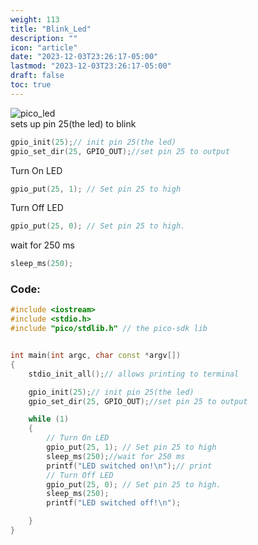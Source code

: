 ```yaml
---
weight: 113
title: "Blink_Led"
description: ""
icon: "article"
date: "2023-12-03T23:26:17-05:00"
lastmod: "2023-12-03T23:26:17-05:00"
draft: false
toc: true
---
```


![pico_led](images/led.png)  
sets up pin 25(the led) to blink  
```cpp
gpio_init(25);// init pin 25(the led)
gpio_set_dir(25, GPIO_OUT);//set pin 25 to output
```

Turn On LED
```cpp
gpio_put(25, 1); // Set pin 25 to high
```

Turn Off LED
```cpp
gpio_put(25, 0); // Set pin 25 to high.
```
wait for 250 ms
```cpp
sleep_ms(250);
```

### Code:
```cpp {linenos=table,hl_lines=[16,17,20,"10-11"]}
#include <iostream>
#include <stdio.h>
#include "pico/stdlib.h" // the pico-sdk lib


int main(int argc, char const *argv[])
{
    stdio_init_all();// allows printing to terminal

    gpio_init(25);// init pin 25(the led)
    gpio_set_dir(25, GPIO_OUT);//set pin 25 to output

    while (1)
    {
        // Turn On LED
        gpio_put(25, 1); // Set pin 25 to high
        sleep_ms(250);//wait for 250 ms
        printf("LED switched on!\n");// print 
        // Turn Off LED
        gpio_put(25, 0); // Set pin 25 to high.
        sleep_ms(250);
        printf("LED switched off!\n");

    }
}
```